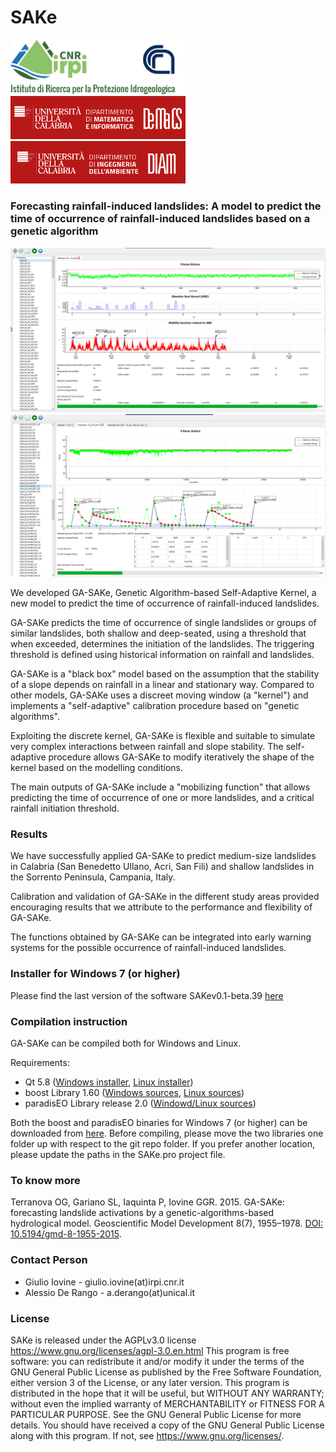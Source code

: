 # SAKe
<div style="display:table-cell; vertical-align:middle">
 <img src="https://github.com/alessioderango/SAKe/blob/master/README-IMG/logo-irpi-cnr.png"  width="280"> &nbsp; &nbsp; &nbsp;
 <img src="https://github.com/alessioderango/SAKe/blob/master/README-IMG/DEMACS.png" style="margin:auto" width="280">  &nbsp; &nbsp; &nbsp;
 <img src="https://github.com/alessioderango/SAKe/blob/master/README-IMG/DIAm.png"  width="280">
</div>

### Forecasting rainfall-induced landslides: A model to predict the time of occurrence of rainfall-induced landslides based on a genetic algorithm

<img src="https://github.com/alessioderango/SAKe/blob/master/README-IMG/SAKe.png" >
<img src="https://github.com/alessioderango/SAKe/blob/master/README-IMG/SAKe-regr.png" >

We developed GA-SAKe, Genetic Algorithm-based Self-Adaptive Kernel, a new model to
predict the time of occurrence of rainfall-induced landslides.

GA-SAKe predicts the time of occurrence of single landslides or groups of similar landslides,
both shallow and deep-seated, using a threshold that when exceeded, determines the
initiation of the landslides. The triggering threshold is defined using historical information
on rainfall and landslides.

GA-SAKe is a "black box" model based on the assumption that the stability of a slope
depends on rainfall in a linear and stationary way. Compared to other models, GA-SAKe
uses a discreet moving window (a "kernel") and implements a "self-adaptive" calibration
procedure based on "genetic algorithms".

Exploiting the discrete kernel, GA-SAKe is flexible and suitable to simulate very complex
interactions between rainfall and slope stability. The self-adaptive procedure
allows GA-SAKe to modify iteratively the shape of the kernel based on the modelling
conditions.

The main outputs of GA-SAKe include a "mobilizing function" that allows predicting the time of
occurrence of one or more landslides, and a critical rainfall initiation threshold.

### Results

We have successfully applied GA-SAKe to predict medium-size landslides in Calabria (San
Benedetto Ullano, Acri, San Fili) and shallow landslides in the Sorrento Peninsula,
Campania, Italy.

Calibration and validation of GA-SAKe in the different study areas provided encouraging
results that we attribute to the performance and flexibility of GA-SAKe.

The functions obtained by GA-SAKe can be integrated into early warning systems for the
possible occurrence of rainfall-induced landslides.

### Installer for Windows 7 (or higher)

Please find the last version of the software SAKev0.1-beta.39 [here](https://github.com/alessioderango/SAKe/releases/download/SAKev0.1-beta.39/SAKev0.1-beta.39.exe)

### Compilation instruction

GA-SAKe can be compiled both for Windows and Linux.


Requirements:
 - Qt 5.8 ([Windows installer](https://download.qt.io/new_archive/qt/5.8/5.8.0/qt-opensource-windows-x86-mingw530-5.8.0.exe), [Linux installer](https://download.qt.io/new_archive/qt/5.8/5.8.0/qt-opensource-linux-x64-5.8.0.run))
 - boost Library 1.60 ([Windows sources](http://sourceforge.net/projects/boost/files/boost/1.60.0/boost_1_60_0.zip), [Linux sources](http://sourceforge.net/projects/boost/files/boost/1.60.0/boost_1_60_0.tar.gz))
 - paradisEO Library release 2.0 ([Windowd/Linux sources](https://github.com/nojhan/paradiseo/releases/tag/2.1.0-beta))

Both the boost and paradisEO binaries for Windows 7 (or higher) can be downloaded from [here](https://drive.google.com/drive/folders/1t6sGG6o5hgLbKPIq-Rfxd-8HSHZEY5LY?usp=sharing).
Before compiling, please move the two libraries one folder up with respect to the git repo folder. If you prefer another location, please update the paths in the SAKe.pro project file.

### To know more

Terranova OG, Gariano SL, Iaquinta P, Iovine GGR. 2015. GA-SAKe: forecasting landslide
activations by a genetic-algorithms-based hydrological model. Geoscientific Model
Development 8(7), 1955–1978. [DOI: 10.5194/gmd-8-1955-2015](http://www.geosci-model-dev.net/8/1955/2015/).

### Contact Person

* Giulio Iovine - giulio.iovine(at)irpi.cnr.it
* Alessio De Rango - a.derango(at)unical.it

### License
SAKe is released under the AGPLv3.0 license https://www.gnu.org/licenses/agpl-3.0.en.html
This program is free software: you can redistribute it and/or modify it under the terms of the GNU General Public License as published by the Free Software Foundation, either version 3 of the License, or any later version. This program is distributed in the hope that it will be useful, but WITHOUT ANY WARRANTY; without even the implied warranty of MERCHANTABILITY or FITNESS FOR A PARTICULAR PURPOSE. See the GNU General Public License for more details. You should have received a copy of the GNU General Public License along with this program. If not, see https://www.gnu.org/licenses/.
